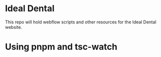 # Ideal Dental

This repo will hold webflow scripts and other resources for the Ideal Dental website.

# Using pnpm and tsc-watch
